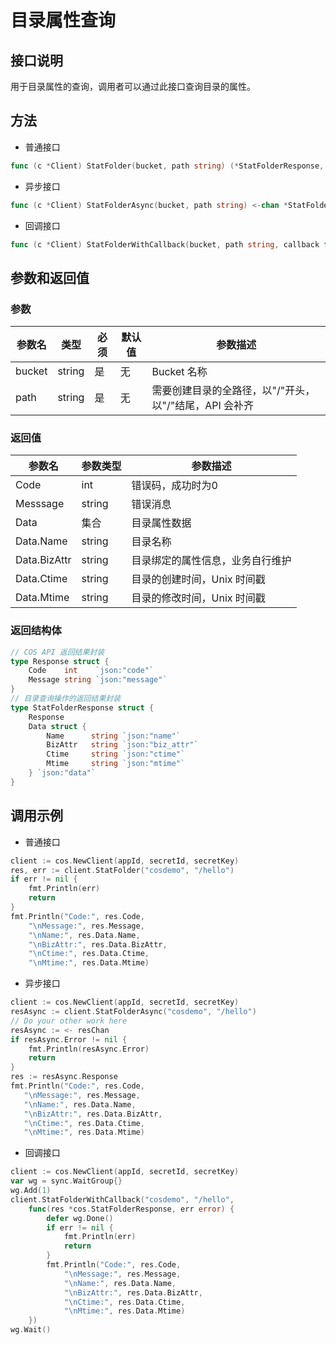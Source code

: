 目录属性查询
==========

## 接口说明

用于目录属性的查询，调用者可以通过此接口查询目录的属性。

## 方法

- 普通接口

```go
func (c *Client) StatFolder(bucket, path string) (*StatFolderResponse, error)
```

- 异步接口

```go
func (c *Client) StatFolderAsync(bucket, path string) <-chan *StatFolderAsyncResponse 
```

- 回调接口

```go
func (c *Client) StatFolderWithCallback(bucket, path string, callback func(*StatFolderResponse, error))
```

## 参数和返回值

### 参数

| 参数名  | 类型  | 必须  | 默认值  | 参数描述  |
| ------------ | ------------ | ------------ | ------------ | ------------ |
| bucket  | string  | 是  | 无  | Bucket 名称  |
| path  | string  | 是  | 无  | 需要创建目录的全路径，以"/"开头，以"/"结尾，API 会补齐 |

### 返回值

| 参数名  | 参数类型  | 参数描述  |
| ------------ | ------------ | ------------ |
| Code  | int  | 错误码，成功时为0   |
| Messsage  | string  | 错误消息  |
| Data  | 集合  | 目录属性数据  |
| Data.Name  | string  | 目录名称  |
| Data.BizAttr  | string  | 目录绑定的属性信息，业务自行维护  |
| Data.Ctime  | string  | 目录的创建时间，Unix 时间戳  |
| Data.Mtime  | string  | 目录的修改时间，Unix 时间戳  |

### 返回结构体

```go
// COS API 返回结果封装
type Response struct {
	Code    int    `json:"code"`
	Message string `json:"message"`
}
// 目录查询操作的返回结果封装
type StatFolderResponse struct {
	Response
	Data struct {
		Name      string `json:"name"`
		BizAttr   string `json:"biz_attr"`
		Ctime     string `json:"ctime"`
		Mtime     string `json:"mtime"`
	} `json:"data"`
}
```

## 调用示例

- 普通接口

```go
client := cos.NewClient(appId, secretId, secretKey)
res, err := client.StatFolder("cosdemo", "/hello")
if err != nil {
    fmt.Println(err)
    return
}
fmt.Println("Code:", res.Code,
    "\nMessage:", res.Message,
    "\nName:", res.Data.Name,
    "\nBizAttr:", res.Data.BizAttr,
    "\nCtime:", res.Data.Ctime,
    "\nMtime:", res.Data.Mtime)
```

- 异步接口

```go
client := cos.NewClient(appId, secretId, secretKey)
resAsync := client.StatFolderAsync("cosdemo", "/hello")
// Do your other work here
resAsync := <- resChan
if resAsync.Error != nil {
    fmt.Println(resAsync.Error)
    return
}
res := resAsync.Response
fmt.Println("Code:", res.Code,
   "\nMessage:", res.Message,
   "\nName:", res.Data.Name,
   "\nBizAttr:", res.Data.BizAttr,
   "\nCtime:", res.Data.Ctime,
   "\nMtime:", res.Data.Mtime)
```

- 回调接口

```go
client := cos.NewClient(appId, secretId, secretKey)
var wg = sync.WaitGroup{}
wg.Add(1)
client.StatFolderWithCallback("cosdemo", "/hello",
    func(res *cos.StatFolderResponse, err error) {
        defer wg.Done()
        if err != nil {
            fmt.Println(err)
            return
        }
        fmt.Println("Code:", res.Code,
            "\nMessage:", res.Message,
            "\nName:", res.Data.Name,
            "\nBizAttr:", res.Data.BizAttr,
            "\nCtime:", res.Data.Ctime,
            "\nMtime:", res.Data.Mtime)
    })
wg.Wait()
```

